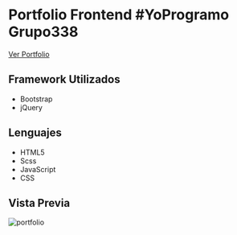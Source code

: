 # Portfolio Frontend #YoProgramo Grupo338

<a href="https://jugueteria-goymar.com/portfolioGrupo338/index.html">Ver Portfolio</a>

## Framework Utilizados

- Bootstrap
- jQuery

## Lenguajes

- HTML5
- Scss
- JavaScript
- CSS

## Vista Previa

<img src="https://lh3.googleusercontent.com/fife/AAbDypBo9gbD4I3WiMBJ2xTU5VtCmjb3N5wnfA97Dmj-9Qdt46ybWr6bpLs2iT65Fmpk1Jd2OrBYFlsiL0ce61YOopYz1NuxeKterrk1SQ5SsZGKRgUeAPUswZQYOdm9IjvPWGN7YyQCAMeHV1Nnc7TOLRIsRrClVqMdjYlvChBV26oP7eLBWJOMdWLUywtmfTIyHTGSRil9xtB6cnk_GYidLRB8RqywNSqZ8CcNkjv8Dam2E9oSaQTHQnMbjScxOTt0p9BLKpcFx4O3C_qsMtntoXcbxbx-sahInDCi-02XbX55luuIxawwOTU-2Eko4FlzTgqfYqtTnvAw4aroFe-wExeuo3eWLIYwArHVFlnqtXlKikmWKRq_aoMXMBoOptpefpdIdChvBrKF9_LGQCaJRZzksQ4I-mTDo675sZA5fZJldRfZEjHwsX9QGeOUrcf6t1oMTE7KQNTpoQtT4tpd2Pw5wasaPwm0eu90DZ5G76aRBrC_bxPQe2d76gdUmEjoOe6m_VP2aaClSKguzb0-hFvKDl8h6eA28KeCM4kcuQDonP_mFqsWn_sK6pWbXksFsZ2-YhJPkq9jZq_PEY4l9uZCbBJ4sTkMbE1bKaSb1w63C_6Cv_5Kj3707ndb1ZuAQB8RK20G8qtKjyhrvZTG30LnXK28vkeB2CLErbK-0QhSbT4DGKhhh9Qjc7eMQqCBaUfaWFU7iT2qtadC3pMymBFRXZv0LChKuFt9V2LmeTqywR2Z9KxDaDipcV0tre4kFF8JzOtLbW43R9lMVXd2PBWCCqQNRoKC8e-nPWtg4uD6-q82KH4DpZvv_667pvlMsK2pe1TStfHMB70F97R_lgtlAMD2iMSHr4TFFJYqXaflpydq-oCZtsmfiPntBpdwTwmKFKbgp4NR_LHcrYJ6C0MqvC5YIBAETXj4UnODCYQ6hagQ-YD9GiJhkOprnalf1MGzjFBlXMGJGlPOAeVAv9mXK-C-Thao09Wo1iVn2d7i7_kB6aQhl1_0XVoaf5zCa3tA0aQJILyNUSpdoBoctv5DrDL5kE77h4fRKKZa3fyG1Uf9JCgVzjAPkEFIi71r8Jeb5wm82DaTpFYQBMQZbil71GV9AUGDMP1IghtKNORf4dXgiPXxtuRbXXAOX961CWsui_GYr3sR4fp5DX3vi4Ota3s7yf-23UIyNno4BD_FBnGjgI4WJI73aglS3XjWAvdZaPQL6UCj-pmRXaL3VlVje7Id7Wh1swONkZwLEBhO6kaEoq1fTWdnZdFt0pN3dKpxgir_nQsb637yKc_3x3JQmIz8awUn4hY9KUar8Q=w2560-h1218" alt="portfolio">